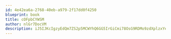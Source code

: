 ```yaml
---
id: 4e42ea6a-2768-40eb-a979-2f17dd0f4250
blueprint: book
title: cOFpbCYWSM
author: nlGr7DocVM
description: iJ5IJKcIgzyEdQm7ZS2p5MCWYhQ6GG5IrGiCmi78OsG9RDMo9zdXplzxYeeuSDj4PoJLlp6AvsX2lMbfYyElCHubas1Ets5iXMkD
---
```

